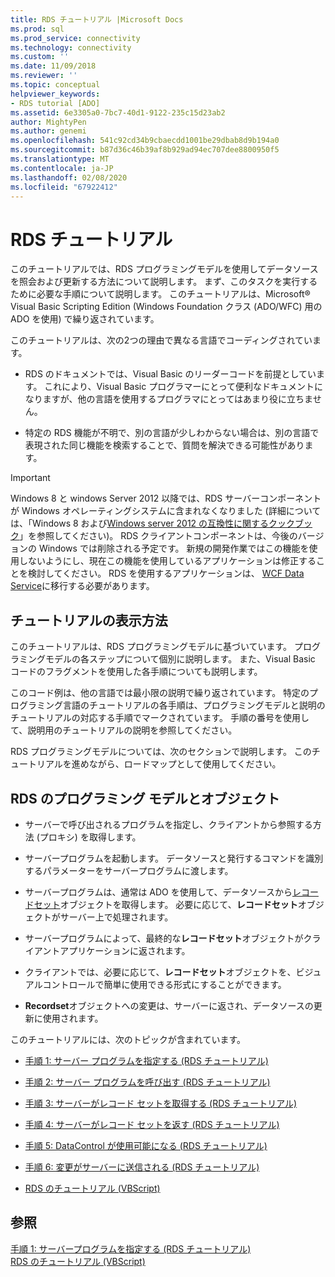 ```yaml
---
title: RDS チュートリアル |Microsoft Docs
ms.prod: sql
ms.prod_service: connectivity
ms.technology: connectivity
ms.custom: ''
ms.date: 11/09/2018
ms.reviewer: ''
ms.topic: conceptual
helpviewer_keywords:
- RDS tutorial [ADO]
ms.assetid: 6e3305a0-7bc7-40d1-9122-235c15d23ab2
author: MightyPen
ms.author: genemi
ms.openlocfilehash: 541c92cd34b9cbaecdd1001be29dbab8d9b194a0
ms.sourcegitcommit: b87d36c46b39af8b929ad94ec707dee8800950f5
ms.translationtype: MT
ms.contentlocale: ja-JP
ms.lasthandoff: 02/08/2020
ms.locfileid: "67922412"
---
```

# <a name="rds-tutorial"></a>RDS チュートリアル
このチュートリアルでは、RDS プログラミングモデルを使用してデータソースを照会および更新する方法について説明します。 まず、このタスクを実行するために必要な手順について説明します。 このチュートリアルは、Microsoft® Visual Basic Scripting Edition (Windows Foundation クラス (ADO/WFC) 用の ADO を使用) で繰り返されています。  
  
 このチュートリアルは、次の2つの理由で異なる言語でコーディングされています。  
  
-   RDS のドキュメントでは、Visual Basic のリーダーコードを前提としています。 これにより、Visual Basic プログラマーにとって便利なドキュメントになりますが、他の言語を使用するプログラマにとってはあまり役に立ちません。  
  
-   特定の RDS 機能が不明で、別の言語が少しわからない場合は、別の言語で表現された同じ機能を検索することで、質問を解決できる可能性があります。  
  
> [!IMPORTANT]
>  Windows 8 と windows Server 2012 以降では、RDS サーバーコンポーネントが Windows オペレーティングシステムに含まれなくなりました (詳細については、「Windows 8 および[Windows server 2012 の互換性に関するクックブック](https://www.microsoft.com/download/details.aspx?id=27416)」を参照してください)。 RDS クライアントコンポーネントは、今後のバージョンの Windows では削除される予定です。 新規の開発作業ではこの機能を使用しないようにし、現在この機能を使用しているアプリケーションは修正することを検討してください。 RDS を使用するアプリケーションは、 [WCF Data Service](https://go.microsoft.com/fwlink/?LinkId=199565)に移行する必要があります。  
  
## <a name="how-the-tutorial-is-presented"></a>チュートリアルの表示方法  
 このチュートリアルは、RDS プログラミングモデルに基づいています。 プログラミングモデルの各ステップについて個別に説明します。 また、Visual Basic コードのフラグメントを使用した各手順についても説明します。  
  
 このコード例は、他の言語では最小限の説明で繰り返されています。 特定のプログラミング言語のチュートリアルの各手順は、プログラミングモデルと説明のチュートリアルの対応する手順でマークされています。 手順の番号を使用して、説明用のチュートリアルの説明を参照してください。  
  
 RDS プログラミングモデルについては、次のセクションで説明します。 このチュートリアルを進めながら、ロードマップとして使用してください。  
  
## <a name="rds-programming-model-with-objects"></a>RDS のプログラミング モデルとオブジェクト  
  
-   サーバーで呼び出されるプログラムを指定し、クライアントから参照する方法 (プロキシ) を取得します。  
  
-   サーバープログラムを起動します。 データソースと発行するコマンドを識別するパラメーターをサーバープログラムに渡します。  
  
-   サーバープログラムは、通常は ADO を使用して、データソースから[レコードセット](../../../ado/reference/ado-api/recordset-object-ado.md)オブジェクトを取得します。 必要に応じて、**レコードセット**オブジェクトがサーバー上で処理されます。  
  
-   サーバープログラムによって、最終的な**レコードセット**オブジェクトがクライアントアプリケーションに返されます。  
  
-   クライアントでは、必要に応じて、**レコードセット**オブジェクトを、ビジュアルコントロールで簡単に使用できる形式にすることができます。  
  
-   **Recordset**オブジェクトへの変更は、サーバーに返され、データソースの更新に使用されます。  
  
 このチュートリアルには、次のトピックが含まれています。  
  
-   [手順 1: サーバー プログラムを指定する (RDS チュートリアル)](../../../ado/guide/remote-data-service/step-1-specify-a-server-program-rds-tutorial.md)  
  
-   [手順 2: サーバー プログラムを呼び出す (RDS チュートリアル)](../../../ado/guide/remote-data-service/step-2-invoke-the-server-program-rds-tutorial.md)  
  
-   [手順 3: サーバーがレコード セットを取得する (RDS チュートリアル)](../../../ado/guide/remote-data-service/step-3-server-obtains-a-recordset-rds-tutorial.md)  
  
-   [手順 4: サーバーがレコード セットを返す (RDS チュートリアル)](../../../ado/guide/remote-data-service/step-4-server-returns-the-recordset-rds-tutorial.md)  
  
-   [手順 5: DataControl が使用可能になる (RDS チュートリアル)](../../../ado/guide/remote-data-service/step-5-datacontrol-is-made-usable-rds-tutorial.md)  
  
-   [手順 6: 変更がサーバーに送信される (RDS チュートリアル)](../../../ado/guide/remote-data-service/step-6-changes-are-sent-to-the-server-rds-tutorial.md)  
  
-   [RDS のチュートリアル (VBScript)](../../../ado/guide/remote-data-service/rds-tutorial-vbscript.md)  
  
## <a name="see-also"></a>参照  
 [手順 1: サーバープログラムを指定する (RDS チュートリアル)](../../../ado/guide/remote-data-service/step-1-specify-a-server-program-rds-tutorial.md)   
 [RDS のチュートリアル (VBScript)](../../../ado/guide/remote-data-service/rds-tutorial-vbscript.md)   
